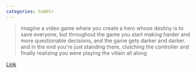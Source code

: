 ```yaml
---
categories: tumblr
---
```


> imagine a video game where you create a hero whose destiny is to save everyone, but throughout the game you start making harder and more questionable decisions, and the game gets darker and darker. and in the end you're just standing there, clutching the controller and finally realizing you were playing the villain all along

[Link](https://www.tumblr.com/miumilta/74898689851/imagine-a-video-game-where-you-create-a-hero-whose)
